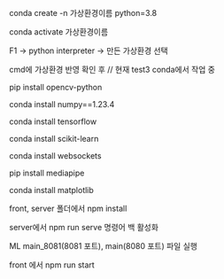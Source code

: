 conda create -n 가상환경이름 python=3.8

conda activate 가상환경이름

F1 -> python interpreter -> 만든 가상환경 선택

cmd에 가상환경 반영 확인 후 // 현재 test3 conda에서 작업 중

pip install opencv-python

conda install numpy==1.23.4

conda install tensorflow

conda install scikit-learn

conda install websockets

pip install mediapipe

conda install matplotlib

front, server 폴더에서 npm install

server에서 npm run serve 명령어 백 활성화

ML main_8081(8081 포트), main(8080 포트) 파일 실행

front 에서 npm run start
